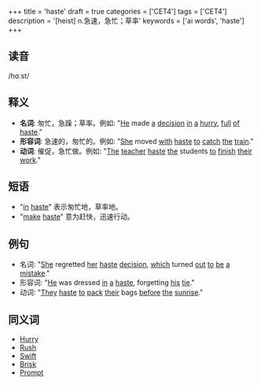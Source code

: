+++
title = 'haste'
draft = true
categories = ['CET4']
tags = ['CET4']
description = '[heist] n.急速，急忙；草率'
keywords = ['ai words', 'haste']
+++

## 读音
/hɑːst/

## 释义
- **名词**: 匆忙，急躁；草率。例如: "[He](/post/he/) made [a](/post/a/) [decision](/post/decision/) [in](/post/in/) [a](/post/a/) [hurry](/post/hurry/), [full](/post/full/) [of](/post/of/) [haste](/post/haste/)."
- **形容词**: 急速的，匆忙的。例如: "[She](/post/she/) moved [with](/post/with/) [haste](/post/haste/) [to](/post/to/) [catch](/post/catch/) [the](/post/the/) [train](/post/train/)."
- **动词**: 催促，急忙做。例如: "[The](/post/the/) [teacher](/post/teacher/) [haste](/post/haste/) [the](/post/the/) students [to](/post/to/) [finish](/post/finish/) [their](/post/their/) [work](/post/work/)."

## 短语
- "[in](/post/in/) [haste](/post/haste/)" 表示匆忙地，草率地。
- "[make](/post/make/) [haste](/post/haste/)" 意为赶快，迅速行动。

## 例句
- 名词: "[She](/post/she/) regretted [her](/post/her/) [haste](/post/haste/) [decision](/post/decision/), [which](/post/which/) turned [out](/post/out/) [to](/post/to/) [be](/post/be/) [a](/post/a/) [mistake](/post/mistake/)."
- 形容词: "[He](/post/he/) was dressed [in](/post/in/) [a](/post/a/) [haste](/post/haste/), forgetting [his](/post/his/) [tie](/post/tie/)."
- 动词: "[They](/post/they/) [haste](/post/haste/) [to](/post/to/) [pack](/post/pack/) [their](/post/their/) bags [before](/post/before/) [the](/post/the/) [sunrise](/post/sunrise/)."

## 同义词
- [Hurry](/post/hurry/)
- [Rush](/post/rush/)
- [Swift](/post/swift/)
- [Brisk](/post/brisk/)
- [Prompt](/post/prompt/)
